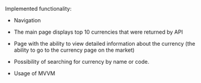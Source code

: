 Implemented functionality:

- Navigation

- The main page displays top 10 currencies that were returned by API
  
- Page with the ability to view detailed information about the currency
  (the ability to go to the currency page on the market)
  
- Possibility of searching for currency by name or code.

- Usage of MVVM 
